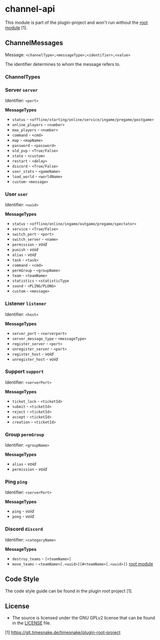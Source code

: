 # channel-api

This module is part of the plugin-project and won't run without
the [root module](https://git.timesnake.de/timesnake/plugin-root-project) [1].

## ChannelMessages

Message: `<channelType>;<messageType>;<identifier>;<value>`

The identifier determines to whom the message refers to.

### ChannelTypes

### Server `server`

Identifier: `<port>`

**MessageTypes** <br>

- `status` - `<offline/starting/online/service/ingame/pregame/postgame>`
- `online_players` - `<number>`
- `max_players` - `<number>`
- `command` - `<cmd>`
- `map` - `<mapName>`
- `password` - `<password>`
- `old_pvp` - `<True/False>`
- `state` - `<custom>`
- `restart` - `<delay>`
- `discord` - `<True/False>`
- `user_stats` - `<gameName>`
- `load_world` - `<worldName>`
- `custom`- `<message>`

### User `user`

Identifier: `<uuid>`

**MessageTypes** <br>

- `status` - `<offline/online/ingame/outgame/pregame/spectator>`
- `service` - `<True/False>`
- `switch_port` - `<port>`
- `switch_server` - `<name>`
- `permission` - _void_
- `punish` - _void_
- `alias` - _void_
- `task` - `<task>`
- `command` - `<cmd>`
- `permGroup` - `<groupName>`
- `team` - `<teamName>`
- `statistics` - `<statisticType`
- `sound` - `<PLING/PLONG>`
- `custom` - `<message>`

### Listener `listener`

Identifier: `<host>`

**MessageTypes** <br>

- `server_port` - `<serverport>`
- `server_message_type` - `<messageType>`
- `register_server` - `<port>`
- `unregister_server` - `<port>`
- `register_host` - _void_
- `unregister_host` - _void_

### Support `support`

Identifier: `<serverPort>`

**MessageTypes** <br>

- `ticket_lock` - `<ticketId>`
- `submit` - `<ticketId>`
- `reject` - `<ticketId>`
- `accept` - `<ticketId>`
- `creation` - `<ticketId>`

### Group `permGroup`

Identifier: `<groupName>`

**MessageTypes** <br>

- `alias` - _void_
- `permission` - _void_

### Ping `ping`

Identifier: `<serverPort>`

**MessageTypes** <br>

- `ping` - _void_
- `pong` - _void_

### Discord `discord`

Identifier: `<categoryName>`

**MessageTypes** <br>

- `destroy_teams` - `[<teamName>]`
- `move_teams` - `<teamName>[.<uuid>][#<teamName>[.<uuid>]]`
  [root module](https://git.timesnake.de/timesnake/plugin-root-project)

## Code Style

The code style guide can be found in the plugin root project [1].

## License

- The source is licensed under the GNU GPLv2 license that can be found in the [LICENSE](LICENSE)
  file.

[1] https://git.timesnake.de/timesnake/plugin-root-project